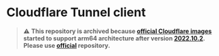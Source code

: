 # Cloudflare Tunnel client

> :warning: **This repository is archived because [official Cloudflare images](https://hub.docker.com/r/cloudflare/cloudflared) started to support arm64 architecture after version [2022.10.2](https://hub.docker.com/layers/cloudflare/cloudflared/2022.10.2/images/sha256-1fee7308339b5182b35226107c4a31fa3bc9eeb6adcf20a85afeda122a6a3b53?context=explore). Please use [official](https://github.com/cloudflare/cloudflared) repository.** 
